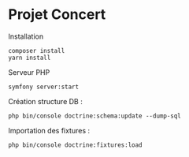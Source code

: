# Projet Concert


Installation
```
composer install
yarn install
```

Serveur PHP
```
symfony server:start
```

Création structure DB :
```
php bin/console doctrine:schema:update --dump-sql
```

Importation des fixtures :
```
php bin/console doctrine:fixtures:load
```

